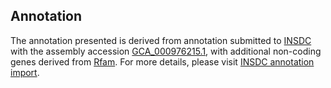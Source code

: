 

Annotation
----------

The annotation presented is derived from annotation submitted to
[INSDC](http://www.insdc.org) with the assembly accession
[GCA\_000976215.1](http://www.ebi.ac.uk/ena/data/view/GCA_000976215.1),
with additional non-coding genes derived from
[Rfam](http://rfam.xfam.org/). For more details, please visit [INSDC
annotation
import](http://ensemblgenomes.org/info/data/insdc_annotation).

